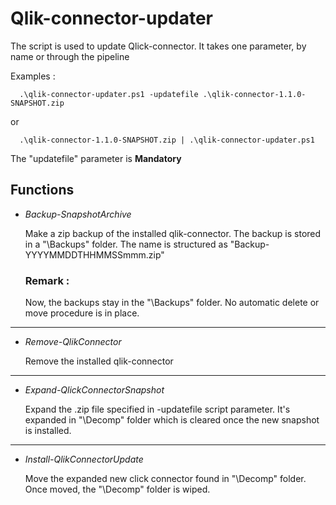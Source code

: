 # Qlik-connector-updater

The script is used to update Qlick-connector.
It takes one parameter, by name or through the pipeline

Examples :

```
  .\qlik-connector-updater.ps1 -updatefile .\qlik-connector-1.1.0-SNAPSHOT.zip
```
or 

```
  .\qlik-connector-1.1.0-SNAPSHOT.zip | .\qlik-connector-updater.ps1
```

The "updatefile" parameter is **Mandatory**

## Functions
- *Backup-SnapshotArchive*
  
  Make a zip backup of the installed qlik-connector.
  The backup is stored in a "\Backups" folder.
  The name is structured as "Backup-YYYYMMDDTHHMMSSmmm.zip" 
  ### Remark :
  Now, the backups stay in the "\Backups" folder.  No automatic delete or move procedure is in place.
---
- *Remove-QlikConnector*
  
  Remove the installed qlik-connector
---
- *Expand-QlickConnectorSnapshot*
  
  Expand the .zip file specified in -updatefile script parameter.
  It's expanded in "\Decomp" folder which is cleared once the new snapshot is installed.
---
- *Install-QlikConnectorUpdate*
  
  Move the expanded new click connector found in "\Decomp" folder.
  Once moved, the "\Decomp" folder is wiped.

